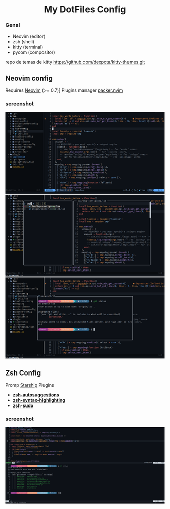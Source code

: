 <h1 align="center">My DotFiles Config</h1>

### Genal
- Neovim (editor)
- zsh (shell)
- kitty (terminal)
- pycom (compositor)

repo de temas de kitty https://github.com/dexpota/kitty-themes.git

## Neovim config

Requires [Neovim](https://neovim.io/) (>= 0.7)]
Plugins manager [packer.nvim](https://github.com/wbthomason/packer.nvim#features)

### screenshot

![scroonshot](./screenshot/Screenshot_2022-09-01_21-56-57.png)
![scroonshot](./screenshot/Screenshot_2022-09-01_21-57-34.png)
![scroonshot](./screenshot/Screenshot_2022-09-01_21-58-04.png)

## Zsh Config
Promp [Starship](https://starship.rs/)
Plugins
- **[zsh-autosuggestions](https://github.com/zsh-users/zsh-autosuggestions)**
- **[zsh-syntax-highlighting](https://github.com/zsh-users/zsh-syntax-highlighting)**
- **[zsh-sudo](https://github.com/ohmyzsh/ohmyzsh/blob/master/plugins/sudo/sudo.plugin.zsh)**
### screenshot
![scroonshot](./screenshot/image_2.png)
